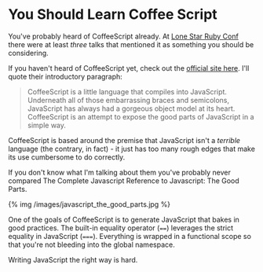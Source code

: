 # You Should Learn Coffee Script

You've probably heard of CoffeeScript already. At [Lone Star Ruby
Conf](http://lonestarrubyconf.com) there were at least _three_ talks
that mentioned it as something you should be considering.

If you haven't heard of CoffeeScript yet, check out the [official site
here](http://coffeescript.org).  I'll quote their introductory paragraph:

> CoffeeScript is a little language that compiles into JavaScript. Underneath all of those embarrassing braces and semicolons, JavaScript has always had a gorgeous object model at its heart. CoffeeScript is an attempt to expose the good parts of JavaScript in a simple way.

CoffeeScript is based around the premise that JavaScript isn't a
_terrible_ language (the contrary, in fact) - it just has too many
rough edges that make its use cumbersome to do correctly.

If you don't know what I'm talking about them you've probably never
compared The Complete Javascript Reference to Javascript: The Good
Parts.

{% img  /images/javascript_the_good_parts.jpg %}

One of the goals of CoffeeScript is to generate JavaScript that bakes in
good practices.  The built-in equality operator (`==`) leverages the
strict equality in JavaScript (`===`). Everything is wrapped in a
functional scope so that you're not bleeding into the global namespace. 

Writing JavaScript the right way is hard.




